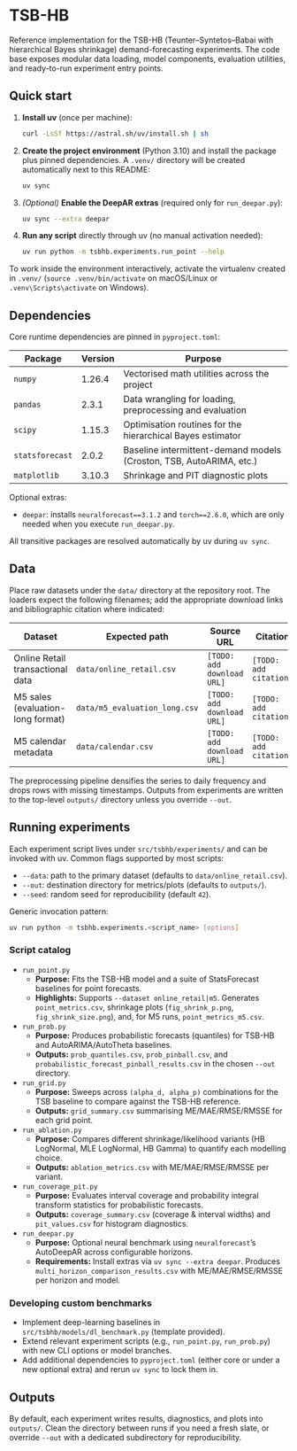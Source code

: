 # TSB-HB

Reference implementation for the TSB-HB (Teunter–Syntetos–Babai with hierarchical Bayes shrinkage) demand-forecasting experiments. The code base exposes modular data loading, model components, evaluation utilities, and ready-to-run experiment entry points.

## Quick start

1. **Install uv** (once per machine):

	 ```bash
	 curl -LsSf https://astral.sh/uv/install.sh | sh
	 ```

2. **Create the project environment** (Python 3.10) and install the package plus pinned dependencies. A `.venv/` directory will be created automatically next to this README:

	 ```bash
	 uv sync
	 ```

3. *(Optional)* **Enable the DeepAR extras** (required only for `run_deepar.py`):

	 ```bash
	 uv sync --extra deepar
	 ```

4. **Run any script** directly through uv (no manual activation needed):

	 ```bash
	 uv run python -m tsbhb.experiments.run_point --help
	 ```

To work inside the environment interactively, activate the virtualenv created in `.venv/` (`source .venv/bin/activate` on macOS/Linux or `.venv\Scripts\activate` on Windows).

## Dependencies

Core runtime dependencies are pinned in `pyproject.toml`:

| Package | Version | Purpose |
| --- | --- | --- |
| `numpy` | 1.26.4 | Vectorised math utilities across the project |
| `pandas` | 2.3.1 | Data wrangling for loading, preprocessing and evaluation |
| `scipy` | 1.15.3 | Optimisation routines for the hierarchical Bayes estimator |
| `statsforecast` | 2.0.2 | Baseline intermittent-demand models (Croston, TSB, AutoARIMA, etc.) |
| `matplotlib` | 3.10.3 | Shrinkage and PIT diagnostic plots |

Optional extras:

- `deepar`: installs `neuralforecast==3.1.2` and `torch==2.6.0`, which are only needed when you execute `run_deepar.py`.

All transitive packages are resolved automatically by uv during `uv sync`.

## Data

Place raw datasets under the `data/` directory at the repository root. The loaders expect the following filenames; add the appropriate download links and bibliographic citation where indicated:

| Dataset | Expected path | Source URL | Citation |
| --- | --- | --- | --- |
| Online Retail transactional data | `data/online_retail.csv` | `[TODO: add download URL]` | `[TODO: add citation]` |
| M5 sales (evaluation-long format) | `data/m5_evaluation_long.csv` | `[TODO: add download URL]` | `[TODO: add citation]` |
| M5 calendar metadata | `data/calendar.csv` | `[TODO: add download URL]` | `[TODO: add citation]` |

The preprocessing pipeline densifies the series to daily frequency and drops rows with missing timestamps. Outputs from experiments are written to the top-level `outputs/` directory unless you override `--out`.

## Running experiments

Each experiment script lives under `src/tsbhb/experiments/` and can be invoked with uv. Common flags supported by most scripts:

- `--data`: path to the primary dataset (defaults to `data/online_retail.csv`).
- `--out`: destination directory for metrics/plots (defaults to `outputs/`).
- `--seed`: random seed for reproducibility (default `42`).

Generic invocation pattern:

```bash
uv run python -m tsbhb.experiments.<script_name> [options]
```

### Script catalog

- `run_point.py`
	- **Purpose:** Fits the TSB-HB model and a suite of StatsForecast baselines for point forecasts.
	- **Highlights:** Supports `--dataset online_retail|m5`. Generates `point_metrics.csv`, shrinkage plots (`fig_shrink_p.png`, `fig_shrink_size.png`), and, for M5 runs, `point_metrics_m5.csv`.
- `run_prob.py`
	- **Purpose:** Produces probabilistic forecasts (quantiles) for TSB-HB and AutoARIMA/AutoTheta baselines.
	- **Outputs:** `prob_quantiles.csv`, `prob_pinball.csv`, and `probabilistic_forecast_pinball_results.csv` in the chosen `--out` directory.
- `run_grid.py`
	- **Purpose:** Sweeps across `(alpha_d, alpha_p)` combinations for the TSB baseline to compare against the TSB-HB reference.
	- **Outputs:** `grid_summary.csv` summarising ME/MAE/RMSE/RMSSE for each grid point.
- `run_ablation.py`
	- **Purpose:** Compares different shrinkage/likelihood variants (HB LogNormal, MLE LogNormal, HB Gamma) to quantify each modelling choice.
	- **Outputs:** `ablation_metrics.csv` with ME/MAE/RMSE/RMSSE per variant.
- `run_coverage_pit.py`
	- **Purpose:** Evaluates interval coverage and probability integral transform statistics for probabilistic forecasts.
	- **Outputs:** `coverage_summary.csv` (coverage & interval widths) and `pit_values.csv` for histogram diagnostics.
- `run_deepar.py`
	- **Purpose:** Optional neural benchmark using `neuralforecast`’s AutoDeepAR across configurable horizons.
	- **Requirements:** Install extras via `uv sync --extra deepar`. Produces `multi_horizon_comparison_results.csv` with ME/MAE/RMSE/RMSSE per horizon and model.

### Developing custom benchmarks

- Implement deep-learning baselines in `src/tsbhb/models/dl_benchmark.py` (template provided).
- Extend relevant experiment scripts (e.g., `run_point.py`, `run_prob.py`) with new CLI options or model branches.
- Add additional dependencies to `pyproject.toml` (either core or under a new optional extra) and rerun `uv sync` to lock them in.

## Outputs

By default, each experiment writes results, diagnostics, and plots into `outputs/`. Clean the directory between runs if you need a fresh slate, or override `--out` with a dedicated subdirectory for reproducibility.



